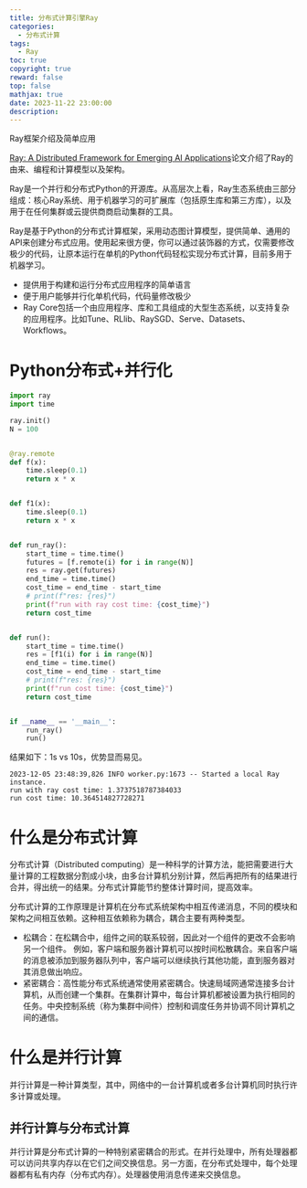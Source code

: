 ```yaml
---
title: 分布式计算引擎Ray
categories:
  - 分布式计算
tags:
  - Ray
toc: true
copyright: true
reward: false
top: false
mathjax: true
date: 2023-11-22 23:00:00
description:
---
```


Ray框架介绍及简单应用
<!--more-->

[Ray: A Distributed Framework for Emerging AI Applications](https://arxiv.org/pdf/1712.05889.pdf)论文介绍了Ray的由来、编程和计算模型以及架构。


Ray是一个并行和分布式Python的开源库。从高层次上看，Ray生态系统由三部分组成：核心Ray系统、用于机器学习的可扩展库（包括原生库和第三方库），以及用于在任何集群或云提供商商启动集群的工具。

Ray是基于Python的分布式计算框架，采用动态图计算模型，提供简单、通用的API来创建分布式应用。使用起来很方便，你可以通过装饰器的方式，仅需要修改极少的代码，让原本运行在单机的Python代码轻松实现分布式计算，目前多用于机器学习。
- 提供用于构建和运行分布式应用程序的简单语言
- 便于用户能够并行化单机代码，代码量修改极少
- Ray Core包括一个由应用程序、库和工具组成的大型生态系统，以支持复杂的应用程序。比如Tune、RLlib、RaySGD、Serve、Datasets、Workflows。


# Python分布式+并行化
```python
import ray
import time

ray.init()
N = 100


@ray.remote
def f(x):
    time.sleep(0.1)
    return x * x


def f1(x):
    time.sleep(0.1)
    return x * x


def run_ray():
    start_time = time.time()
    futures = [f.remote(i) for i in range(N)]
    res = ray.get(futures)
    end_time = time.time()
    cost_time = end_time - start_time
    # print(f"res: {res}")
    print(f"run with ray cost time: {cost_time}")
    return cost_time


def run():
    start_time = time.time()
    res = [f1(i) for i in range(N)]
    end_time = time.time()
    cost_time = end_time - start_time
    # print(f"res: {res}")
    print(f"run cost time: {cost_time}")
    return cost_time


if __name__ == '__main__':
    run_ray()
    run()
```

结果如下：1s vs 10s，优势显而易见。
```
2023-12-05 23:48:39,826	INFO worker.py:1673 -- Started a local Ray instance.
run with ray cost time: 1.3737518787384033
run cost time: 10.364514827728271
```

# 什么是分布式计算
分布式计算（Distributed computing）是一种科学的计算方法，能把需要进行大量计算的工程数据分割成小块，由多台计算机分别计算，然后再把所有的结果进行合并，得出统一的结果。分布式计算能节约整体计算时间，提高效率。

分布式计算的工作原理是计算机在分布式系统架构中相互传递消息，不同的模块和架构之间相互依赖。这种相互依赖称为耦合，耦合主要有两种类型。
- 松耦合：在松耦合中，组件之间的联系较弱，因此对一个组件的更改不会影响另一个组件。  例如，客户端和服务器计算机可以按时间松散耦合。来自客户端的消息被添加到服务器队列中，客户端可以继续执行其他功能，直到服务器对其消息做出响应。
- 紧密耦合：高性能分布式系统通常使用紧密耦合。快速局域网通常连接多台计算机，从而创建一个集群。在集群计算中，每台计算机都被设置为执行相同的任务。中央控制系统（称为集群中间件）控制和调度任务并协调不同计算机之间的通信。

# 什么是并行计算
并行计算是一种计算类型，其中，网络中的一台计算机或者多台计算机同时执行许多计算或处理。

## 并行计算与分布式计算
并行计算是分布式计算的一种特别紧密耦合的形式。在并行处理中，所有处理器都可以访问共享内存以在它们之间交换信息。另一方面，在分布式处理中，每个处理器都有私有内存（分布式内存）。处理器使用消息传递来交换信息。





